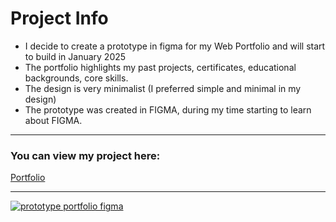 # Project Info
- I decide to create a prototype in figma for my Web Portfolio and will start to build in January 2025
- The portfolio highlights my past projects, certificates, educational backgrounds, core skills.
- The design is very minimalist (I preferred simple and minimal in my design)
- The prototype was created in FIGMA, during my time starting to learn about FIGMA.
---
<h3>You can view my project here:</h3>
<a href="https://www.figma.com/proto/qFwTKu6qH6hXz5vKGnmBhR/UI%2FUX-Portfolio?page-id=0%3A1&node-id=37-778&node-type=canvas&viewport=62%2C314%2C0.19&t=DRfkpG0itMqjCg4p-1&scaling=min-zoom&content-scaling=fixed&starting-point-node-id=37%3A778"> Portfolio

---
![prototype portfolio figma](https://github.com/user-attachments/assets/2a936d04-5d16-4104-91f9-bf20517cc67d)
